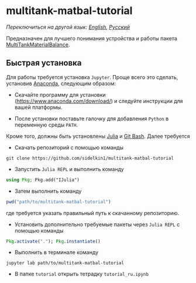 # multitank-matbal-tutorial

*Переключиться на другой язык: [English](README.md), [Русский](README.ru.md)*

Предназначен для лучшего понимания устройства и работы пакета [MultiTankMaterialBalance](https://github.com/sidelkin1/MultiTankMaterialBalance.jl).

## Быстрая установка

Для работы требуется установка `Jupyter`. Проще всего это сделать, установив [Anaconda](https://www.anaconda.com/), следующим образом:

- Скачайте программу для установки (https://www.anaconda.com/download/) и следуйте инструкции для вашей платформы.

- После установки поставьте галочку для добавления `Python` в переменную среды `PATH`.

Кроме того, должны быть установлены [Julia](http://julialang.org/downloads/) и [Git Bash](https://git-scm.com/downloads). Далее требуется

- Скачать репозиторий с помощью команды

```
git clone https://github.com/sidelkin1/multitank-matbal-tutorial
```

- Запустить `Julia REPL` и выполнить команду

```julia
using Pkg; Pkg.add("IJulia")
```

- Затем выполнить команду 
 
```julia
pwd("path/to/multitank-matbal-tutorial")
```

где требуется указать правильный путь к скачанному репозиторию.

- Установить дополнительно требуемые пакеты через `Julia REPL` с помощью команды
 
```julia
Pkg.activate("."); Pkg.instantiate()
```

- Выполнить в терминале команду

```
jupyter lab path/to/multitank-matbal-tutorial
```

- В папке `tutorial` открыть тетрадку `tutorial_ru.ipynb`